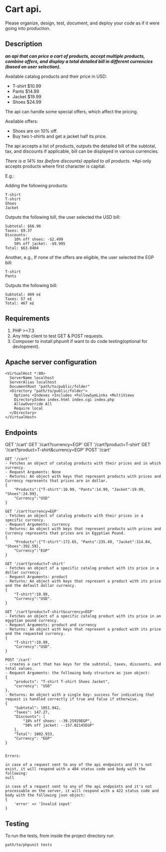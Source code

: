 # Cart api.
Please organize, design, test, document, and deploy your code as if it were
going into production.

## Description

***an api that can price a cart of products, accept multiple products, combine offers, and display a total detailed bill in different currencies (based on user selection).***

Available catalog products and their price in USD:

* T-shirt $10.99
* Pants $14.99
* Jacket $19.99
* Shoes $24.99

The api can handle some special offers, which affect the pricing.

Available offers:

* Shoes are on 10% off.
* Buy two t-shirts and get a jacket half its price.

The api accepts a list of products, outputs the detailed bill of the subtotal, tax, and discounts if applicable, bill can be displayed in various currencies.

*There is a 14% tax (before discounts) applied to all products.*
*Api only accepts products where first character is capital.

E.g.:

Adding the following products:

```
T-shirt
T-shirt
Shoes
Jacket
```

Outputs the following bill, the user selected the USD bill:

```
Subtotal: $66.96
Taxes: $9.37
Discounts:
	10% off shoes: -$2.499
	50% off jacket: -$9.995
Total: $63.8404
```

Another, e.g., If none of the offers are eligible, the user selected the EGP bill:

```
T-shirt
Pants
```

Outputs the following bill:

```
Subtotal: 409 e£
Taxes: 57 e£
Total: 467 e£
```
  
## Requirements
1. PHP >=7.3
1. Any http client to test GET & POST requests.
1. Composer to install phpunit if want to do code testing(optional for devlopment).
  

## Apache server configuration
```
<VirtualHost *:80>
  ServerName localhost
  ServerAlias localhost
  DocumentRoot "path/to/public/folder"
  <Directory "path/to/public/folder">
    Options +Indexes +Includes +FollowSymLinks +MultiViews
    DirectoryIndex index.html index.cgi index.php
    AllowOverride All
    Require local
  </Directory>
</VirtualHost>
```

## Endpoints
GET '/cart'
GET '/cart?currency=EGP'
GET '/cart?product=T-shirt'
GET '/cart?product=T-shirt&currency=EGP'
POST '/cart'

```
GET '/cart'
- Fetches an object of catalog products with their prices and in which currency.
- Request Arguments: None
- Returns: An object with keys that represent products with prices and Currency represents that prices are in dollar.
{
	"Products":{"T-shirt":10.99, "Pants":14.99, "Jacket":19.99, "Shoes":24.99}, 
	"Currency":"USD"
}

GET '/cart?currency=EGP'
- Fetches an object of catalog products with their prices in a specific currency.
- Request Arguments: currency
- Returns: An object with keys that represent products with prices and Currency represents that prices are in Egyptian Pound.
{
	"Products":{"T-shirt":172.65, "Pants":235.49, "Jacket":314.04, "Shoes":392.59}, 
	"Currency":"EGP"
}

GET '/cart?product=T-shirt'
- Fetches an object of a specific catalog product with its price in a dollar currency.
- Request Arguments: product
- Returns: An object with keys that represent a product with its price and the default dollar currency.
{
	"T-shirt":10.99,
	"Currency":"USD".
}

GET '/cart?product=T-shirt&currency=EGP'
- Fetches an object of a specific catalog product with its price in an egyptian pound currency.
- Request Arguments: product and currency
- Returns: An object with keys that represent a product with its price and the requested currency.
{
	"T-shirt":10.99,
	"Currency":"USD".
}

POST '/cart'
- creates a cart that has keys for the subtotal, taxes, discounts, and total values.
- Request Arguments: the following body structure as json object: 
{ 
	"products": "T-shirt T-shirt Shoes Jacket",
	"currency": "USD"
}.
- Returns: An object with a single key: success for indicating that request is handled correctly if true and false if otherwise.
{
    "Subtotal": 1051.942,
    "Taxes": 147.27,
    "Discounts": [
        "10% off shoes: --39.25929EGP",
        "50% off jacket: --157.02145EGP"
    ],
    "Total": 1002.933,
    "Currency": "EGP"
}


Errors:

in case of a request sent to any of the api endpoints and it's not exist, it will respond with a 404 status code and body with the following:
null

in case of a request sent to any of the api endpoints and it's not processable on the server, it will respond with a 422 status code and body with the following json object:
{
	'error' => 'Invalid input'
}
```



## Testing
To run the tests, from inside the project directory run
```
path/to/phpunit tests

```
